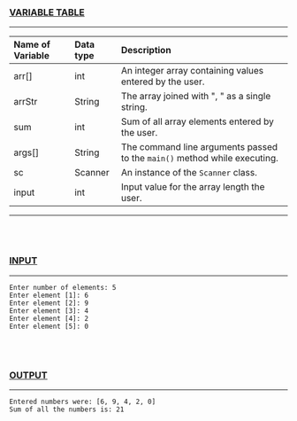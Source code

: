### <u>VARIABLE TABLE</u>
---
| Name of Variable | Data type | Description
|:---              |:---       |:---
|arr[]             |int        |An integer array containing values entered by the user.
|arrStr            |String     |The array joined with ", " as a single string.
|sum               |int        |Sum of all array elements entered by the user.
|args[]            |String     |The command line arguments passed to the `main()` method while executing.
|sc                |Scanner    |An instance of the `Scanner` class.
|input             |int        |Input value for the array length the user.
---
<br></br>
### <u>INPUT</u>
---
```
Enter number of elements: 5
Enter element [1]: 6
Enter element [2]: 9
Enter element [3]: 4
Enter element [4]: 2
Enter element [5]: 0
```
<br></br>
### <u>OUTPUT</u>
---
```
Entered numbers were: [6, 9, 4, 2, 0]
Sum of all the numbers is: 21
```